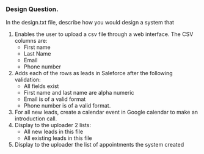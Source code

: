 ### Design Question.


In the design.txt file, describe how you would design a system that
1. Enables the user to upload a csv file through a web interface. The CSV columns are:
	- First name
	- Last Name
	- Email
	- Phone number
2. Adds each of the rows as leads in Saleforce after the following validation:
	- All fields exist
	- First name and last name are alpha numeric
	- Email is of a valid format
	- Phone number is of a valid format.
3. For all new leads, create a calendar event in Google calendar to make an introduction call.
4. Display to the uploader 2 lists:
	- All new leads in this file
	- All existing leads in this file
5. Display to the uploader the list of appointments the system created